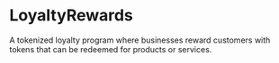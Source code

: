 # LoyaltyRewards
 A tokenized loyalty program where businesses reward customers with tokens that can be redeemed for products or services.
